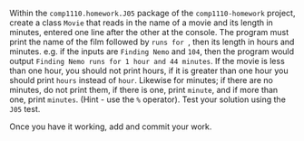 Within the `comp1110.homework.J05` package of the `comp1110-homework` project,
create a class `Movie` that reads in the name of a movie and its length in minutes,
entered one line after the other at the console. The program must print the name
of the film followed by `runs for `, then its length in hours and minutes.
e.g. if the inputs are `Finding Nemo` and `104`, then the program would output
`Finding Nemo runs for 1 hour and 44 minutes`. If the movie is less than one hour,
you should not print hours, if it is greater than one hour you should print
`hours` instead of `hour`. Likewise for minutes; if there are no minutes,
do not print them, if there is one, print `minute`, and if more than one, print
`minutes`. (Hint - use the `%` operator). Test your solution using the
`J05` test.

Once you have it working, add and commit your work.
